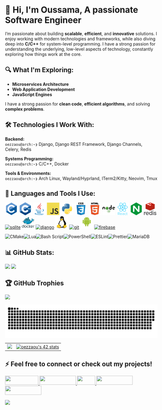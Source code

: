 # 👋 Hi, I'm Oussama, A passionate Software Engineer

I’m passionate about building **scalable**, **efficient**, and **innovative** solutions. I enjoy working with modern technologies and frameworks, while also diving deep into **C/C++** for system-level programming. I have a strong passion for understanding the underlying, low-level aspects of technology, constantly exploring how things work at the core.

## 🔍 What I'm Exploring:
- **Microservices Architecture**
- **Web Application Development**
- **JavaScript Engines**

I have a strong passion for **clean code**, **efficient algorithms**, and solving **complex problems**.

## 🛠️ Technologies I Work With:

**Backend:**  
`oezzaou@arch:~❯` Django, Django REST Framework, Django Channels, Celery, Redis  

**Systems Programming:**  
`oezzaou@arch:~❯` C/C++, Docker  

**Tools & Environments:**  
`oezzaou@arch:~❯` Arch Linux, Wayland/Hyprland, ITerm2/Kitty, Neovim, Tmux

## 🚀 Languages and Tools I Use: ##
<p>
<a target="_blank" href="https://raw.githubusercontent.com/devicons/devicon/master/icons/c/c-original.svg" style="display: inline-block;"><img src="https://raw.githubusercontent.com/devicons/devicon/master/icons/c/c-original.svg" alt="c" width="42" height="42" /></a>
<a target="_blank" href="https://raw.githubusercontent.com/devicons/devicon/master/icons/cplusplus/cplusplus-original.svg" style="display: inline-block;"><img src="https://raw.githubusercontent.com/devicons/devicon/master/icons/cplusplus/cplusplus-original.svg" alt="cplusplus" width="42" height="42" /></a>
<a target="_blank" href="https://raw.githubusercontent.com/devicons/devicon/master/icons/java/java-original.svg" style="display: inline-block;"><img src="https://raw.githubusercontent.com/devicons/devicon/master/icons/java/java-original.svg" alt="java" width="42" height="42" /></a>
<a target="_blank" href="https://raw.githubusercontent.com/devicons/devicon/master/icons/javascript/javascript-original.svg" style="display: inline-block;"><img src="https://raw.githubusercontent.com/devicons/devicon/master/icons/javascript/javascript-original.svg" alt="javascript" width="42" height="42" /></a>
<a target="_blank" href="https://raw.githubusercontent.com/devicons/devicon/master/icons/python/python-original.svg" style="display: inline-block;"><img src="https://raw.githubusercontent.com/devicons/devicon/master/icons/python/python-original.svg" alt="python" width="42" height="42" /></a>
<a target="_blank" href="https://raw.githubusercontent.com/devicons/devicon/master/icons/css3/css3-original-wordmark.svg" style="display: inline-block;"><img src="https://raw.githubusercontent.com/devicons/devicon/master/icons/css3/css3-original-wordmark.svg" alt="css3" width="42" height="42" /></a>
<a target="_blank" href="https://raw.githubusercontent.com/devicons/devicon/master/icons/html5/html5-original-wordmark.svg" style="display: inline-block;"><img src="https://raw.githubusercontent.com/devicons/devicon/master/icons/html5/html5-original-wordmark.svg" alt="html5" width="42" height="42" /></a>
<a target="_blank" href="https://raw.githubusercontent.com/devicons/devicon/master/icons/nodejs/nodejs-original-wordmark.svg" style="display: inline-block;"><img src="https://raw.githubusercontent.com/devicons/devicon/master/icons/nodejs/nodejs-original-wordmark.svg" alt="nodejs" width="42" height="42" /></a>
<a target="_blank" href="https://raw.githubusercontent.com/devicons/devicon/master/icons/react/react-original-wordmark.svg" style="display: inline-block;"><img src="https://raw.githubusercontent.com/devicons/devicon/master/icons/react/react-original-wordmark.svg" alt="react" width="42" height="42" /></a>
<a target="_blank" href="https://raw.githubusercontent.com/devicons/devicon/master/icons/nginx/nginx-original.svg" style="display: inline-block;"><img src="https://raw.githubusercontent.com/devicons/devicon/master/icons/nginx/nginx-original.svg" alt="nginx" width="42" height="42" /></a>
<a target="_blank" href="https://raw.githubusercontent.com/devicons/devicon/master/icons/redis/redis-original-wordmark.svg" style="display: inline-block;"><img src="https://raw.githubusercontent.com/devicons/devicon/master/icons/redis/redis-original-wordmark.svg" alt="redis" width="42" height="42" /></a>
<a target="_blank" href="https://www.vectorlogo.zone/logos/sqlite/sqlite-icon.svg" style="display: inline-block;"><img src="https://www.vectorlogo.zone/logos/sqlite/sqlite-icon.svg" alt="sqlite" width="42" height="42" /></a>
<a target="_blank" href="https://raw.githubusercontent.com/devicons/devicon/master/icons/docker/docker-original-wordmark.svg" style="display: inline-block;"><img src="https://raw.githubusercontent.com/devicons/devicon/master/icons/docker/docker-original-wordmark.svg" alt="docker" width="42" height="42" /></a>
<a target="_blank" href="https://cdn.worldvectorlogo.com/logos/django.svg" style="display: inline-block;"><img src="https://cdn.worldvectorlogo.com/logos/django.svg" alt="django" width="42" height="42" /></a>
<a target="_blank" href="https://raw.githubusercontent.com/devicons/devicon/master/icons/linux/linux-original.svg" style="display: inline-block;"><img src="https://raw.githubusercontent.com/devicons/devicon/master/icons/linux/linux-original.svg" alt="linux" width="42" height="42" /></a>
<a target="_blank" href="https://www.vectorlogo.zone/logos/git-scm/git-scm-icon.svg" style="display: inline-block;"><img src="https://www.vectorlogo.zone/logos/git-scm/git-scm-icon.svg" alt="git" width="42" height="42" /></a>
<a target="_blank" href="https://raw.githubusercontent.com/devicons/devicon/master/icons/android/android-original-wordmark.svg" style="display: inline-block;"><img src="https://raw.githubusercontent.com/devicons/devicon/master/icons/android/android-original-wordmark.svg" alt="android" width="42" height="42" /></a>
<a target="_blank" href="https://www.vectorlogo.zone/logos/firebase/firebase-icon.svg" style="display: inline-block;"><img src="https://www.vectorlogo.zone/logos/firebase/firebase-icon.svg" alt="firebase" width="42" height="42" /></a>
</p>

![CMake](https://img.shields.io/badge/CMake-%23008FBA.svg?style=for-the-badge&logo=cmake&logoColor=white)![Lua](https://img.shields.io/badge/lua-%232C2D72.svg?style=for-the-badge&logo=lua&logoColor=white)![Bash Script](https://img.shields.io/badge/bash_script-%23121011.svg?style=for-the-badge&logo=gnu-bash&logoColor=white)![PowerShell](https://img.shields.io/badge/PowerShell-%235391FE.svg?style=for-the-badge&logo=powershell&logoColor=white)![ESLint](https://img.shields.io/badge/ESLint-4B3263?style=for-the-badge&logo=eslint&logoColor=white)![Prettier](https://img.shields.io/badge/prettier-%23F7B93E.svg?style=for-the-badge&logo=prettier&logoColor=black)![MariaDB](https://img.shields.io/badge/MariaDB-003545?style=for-the-badge&logo=mariadb&logoColor=white)<br>
## 📊 GitHub Stats: ##
![](https://github-readme-stats.vercel.app/api?username=exoks&theme=transparent&hide_border=true&include_all_commits=false&count_private=false)
![](https://github-readme-stats.vercel.app/api/top-langs/?username=exoks&theme=transparent&hide_border=true&include_all_commits=false&count_private=false&layout=compact)

## 🏆 GitHub Trophies ##
![](https://github-profile-trophy.vercel.app/?username=exoks&theme=tokyonight&no-frame=true&no-bg=true&margin-w=4)

<!-- Proudly created with GPRM ( https://gprm.itsvg.in ) -->
<!-- Snake picture -->
<picture>
  <source media="(prefers-color-scheme: dark)" srcset="https://raw.githubusercontent.com/exoks/exoks/output/github-snake-dark.svg" />
  <source media="(prefers-color-scheme: light)" srcset="https://raw.githubusercontent.com/exoks/exoks/output/github-snake.svg" />
  <img alt="github-snake" src="https://raw.githubusercontent.com/exoks/exoks/output/github-snake.svg" />
</picture>

<div align="center">
  <table>
    <tr>
      <td>
        <img src="https://quotes-github-readme.vercel.app/api?type=vertical&theme=dark">
      </td>
      <td align="right">
        <a href="https://github.com/oakoudad/badge42">
          <img src="https://badge.mediaplus.ma/greenbinary/oezzaou" alt="oezzaou's 42 stats">
        </a>
      </td>
    </tr>
  </table>
</div>

## ⚡️ Feel free to connect or check out my projects! ##

<a href="oussama.ezzaou@gmail.com">
    <img src="https://img.shields.io/badge/-Gmail-000?style=flat&logo=Gmail&logoColor=ea4335&labelColor=000" width="110" height="30">
</a>

<a href="https://discord.com/users/801201724094283807">
    <img src="https://img.shields.io/badge/-discord-000?style=flat&logo=discord&logoColor=fff&labelColor=000" width="120" height="30">
</a>

<a href="https://twitter.com/oussamaezzaou">
    <img src="https://img.shields.io/badge/-X-000?style=flat&logo=X&logoColor=fff&labelColor=000" width="60" height="30">
</a>

<a href="https://www.instagram.com/ous_sama_ezz/">
    <img src="https://img.shields.io/badge/-instagram-000?style=flat&logo=instagram&logoColor=fff&labelColor=000" width="120" height="30">
</a>

<a href="https://www.linkedin.com/in/oussama-ezzaou-9b7a932a1/">
    <img src="https://img.shields.io/badge/-linkedin-000?style=flat&logo=linkedin&logoColor=fff&labelColor=000" width="120" height="30">
</a>

![](https://api.visitorbadge.io/api/VisitorHit?user=exoks&repo=github-visitors-badge&countColor=%237B1E7A)
